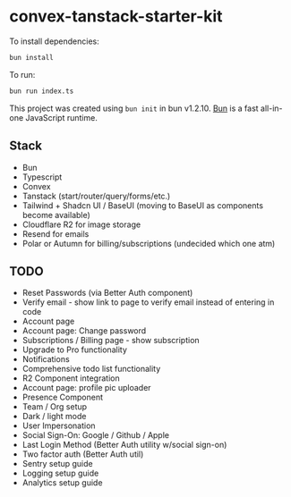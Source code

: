 # convex-tanstack-starter-kit

To install dependencies:

```bash
bun install
```

To run:

```bash
bun run index.ts
```

This project was created using `bun init` in bun v1.2.10. [Bun](https://bun.sh) is a fast all-in-one JavaScript runtime.


## Stack

- Bun
- Typescript
- Convex 
- Tanstack (start/router/query/forms/etc.)
- Tailwind + Shadcn UI / BaseUI (moving to BaseUI as components become available)
- Cloudflare R2 for image storage
- Resend for emails
- Polar or Autumn for billing/subscriptions (undecided which one atm)

## TODO

- Reset Passwords (via Better Auth component)
- Verify email - show link to page to verify email instead of entering in code
- Account page
- Account page: Change password
- Subscriptions / Billing page - show subscription 
- Upgrade to Pro functionality
- Notifications
- Comprehensive todo list functionality
- R2 Component integration
- Account page: profile pic uploader
- Presence Component
- Team / Org setup
- Dark / light mode
- User Impersonation 
- Social Sign-On: Google / Github / Apple
- Last Login Method (Better Auth utility w/social sign-on)
- Two factor auth (Better Auth util)
- Sentry setup guide
- Logging setup guide
- Analytics setup guide
